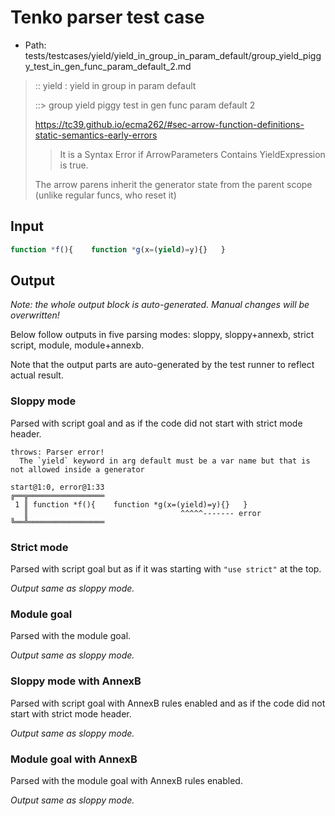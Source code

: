 # Tenko parser test case

- Path: tests/testcases/yield/yield_in_group_in_param_default/group_yield_piggy_test_in_gen_func_param_default_2.md

> :: yield : yield in group in param default
>
> ::> group yield piggy test in gen func param default 2
>
> https://tc39.github.io/ecma262/#sec-arrow-function-definitions-static-semantics-early-errors
>
> > It is a Syntax Error if ArrowParameters Contains YieldExpression is true.
>
> The arrow parens inherit the generator state from the parent scope (unlike regular funcs, who reset it)


## Input


`````js
function *f(){    function *g(x=(yield)=y){}   }
`````

## Output

_Note: the whole output block is auto-generated. Manual changes will be overwritten!_

Below follow outputs in five parsing modes: sloppy, sloppy+annexb, strict script, module, module+annexb.

Note that the output parts are auto-generated by the test runner to reflect actual result.

### Sloppy mode

Parsed with script goal and as if the code did not start with strict mode header.

`````
throws: Parser error!
  The `yield` keyword in arg default must be a var name but that is not allowed inside a generator

start@1:0, error@1:33
╔══╦═════════════════
 1 ║ function *f(){    function *g(x=(yield)=y){}   }
   ║                                  ^^^^^------- error
╚══╩═════════════════

`````

### Strict mode

Parsed with script goal but as if it was starting with `"use strict"` at the top.

_Output same as sloppy mode._

### Module goal

Parsed with the module goal.

_Output same as sloppy mode._

### Sloppy mode with AnnexB

Parsed with script goal with AnnexB rules enabled and as if the code did not start with strict mode header.

_Output same as sloppy mode._

### Module goal with AnnexB

Parsed with the module goal with AnnexB rules enabled.

_Output same as sloppy mode._
